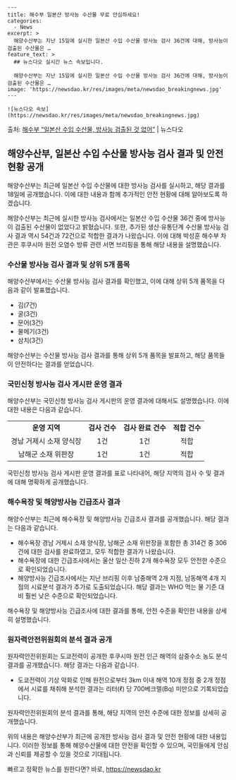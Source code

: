    ---
    title: 해수부 일본산 방사능 수산물 무료 안심하세요!
    categories:
      - News
    excerpt: >
      해양수산부는 지난 15일에 실시한 일본산 수입 수산물 방사능 검사 36건에 대해, 방사능이 검출된 수산물은 …
    feature_text: >
      ## 뉴스다오 실시간 뉴스 속보입니다.
    
      해양수산부는 지난 15일에 실시한 일본산 수입 수산물 방사능 검사 36건에 대해, 방사능이 검출된 수산물은 …
    image: 'https://newsdao.kr/res/images/meta/newsdao_breakingnews.jpg'
    ---
    
    ![뉴스다오 속보](https://newsdao.kr/res/images/meta/newsdao_breakingnews.jpg)

<p>출처: <a href="https://newsdao.kr/2833" rel="dofollow">해수부 “일본산 수입 수산물, 방사능 검출된 것 없어”</a> | 뉴스다오</p>

<h2>해양수산부, 일본산 수입 수산물 방사능 검사 결과 및 안전 현황 공개</h2>
해양수산부는 최근에 일본산 수입 수산물에 대한 방사능 검사를 실시하고, 해당 결과를 18일에 공개했습니다. 이에 대한 내용과 함께 추가적인 안전 현황에 대해 알아보도록 하겠습니다.

<p data-ke-size="size16">해양수산부는 최근에 실시한 방사능 검사에서는 일본산 수입 수산물 36건 중에 방사능이 검출된 수산물이 없었다고 밝혔습니다. 또한, 추가된 생산·유통단계 수산물 방사능 검사 결과 역시 54건과 72건으로 적합한 결과가 나왔습니다. 이에 대해 박성훈 해수부 차관은 후쿠시마 원전 오염수 방류 관련 서면 브리핑을 통해 해당 내용을 설명했습니다.</p>

<h3>수산물 방사능 검사 결과 및 상위 5개 품목</h3>
해양수산부에서는 수산물 방사능 검사 결과를 확인했고, 이에 대해 상위 5개 품목을 다음과 같이 발표했습니다.

<ul>
  <li>김(7건)</li>
  <li>굴(3건)</li>
  <li>문어(3건)</li>
  <li>물메기(3건)</li>
  <li>삼치(3건)</li>
</ul>

<p data-ke-size="size16">해양수산부는 수산물 방사능 검사 결과를 통해 상위 5개 품목을 발표하고, 해당 품목들이 안전하다는 결과를 얻었습니다.</p>

<h3>국민신청 방사능 검사 게시판 운영 결과</h3>
해양수산부는 국민신청 방사능 검사 게시판의 운영 결과에 대해서도 설명했습니다. 이에 대한 내용은 다음과 같습니다.
<table>
  <tr>
    <td style="text-align: center; height: 17px;"><b>운영 지역</b></td>
    <td style="text-align: center; height: 17px;"><b>검사 건수</b></td>
    <td style="text-align: center; height: 17px;"><b>검사 완료 건수</b></td>
    <td style="text-align: center; height: 17px;"><b>적합 건수</b></td>
  </tr>
  <tr>
    <td style="text-align: center; height: 17px;">경남 거제시 소재 양식장</td>
    <td style="text-align: center; height: 17px;">1건</td>
    <td style="text-align: center; height: 17px;">1건</td>
    <td style="text-align: center; height: 17px;">적합</td>
  </tr>
  <tr>
    <td style="text-align: center; height: 17px;">남해군 소재 위판장</td>
    <td style="text-align: center; height: 17px;">1건</td>
    <td style="text-align: center; height: 17px;">1건</td>
    <td style="text-align: center; height: 17px;">적합</td>
  </tr>
</table>

<p data-ke-size="size16">국민신청 방사능 검사 게시판 운영 결과를 표로 나타내어, 해당 지역의 검사 수 및 결과에 대해 명확하게 공개했습니다.</p>

<h3>해수욕장 및 해양방사능 긴급조사 결과</h3>
해양수산부는 최근에 해수욕장 및 해양방사능 긴급조사 결과를 공개했습니다. 해당 결과는 다음과 같습니다.

<ul>
  <li>해수욕장 경남 거제시 소재 양식장, 남해군 소재 위판장을 포함한 총 314건 중 306건에 대한 검사를 완료하였고, 모두 적합한 결과가 나왔습니다.</li>
  <li>해수욕장에 대한 긴급조사에서는 울산 일산·진하 2개 해수욕장 모두 안전한 수준으로 확인되었습니다.</li>
  <li>해양방사능 긴급조사에서는 지난 브리핑 이후 남중해역 2개 지점, 남동해역 4개 지점의 시료분석 결과가 추가로 도출되었습니다. 해당 결과는 WHO 먹는 물 기준 대비 훨씬 낮은 수준으로 확인되었습니다.</li>
</ul>

<p data-ke-size="size16">해수욕장 및 해양방사능 긴급조사에 대한 결과를 통해, 안전 수준을 확인한 내용을 상세히 설명했습니다.</p>

<h3>원자력안전위원회의 분석 결과 공개</h3>
원자력안전위원회는 도쿄전력이 공개한 후쿠시마 원전 인근 해역의 삼중수소 농도 분석결과를 공개했습니다. 해당 결과는 다음과 같습니다.

<ul>
  <li>도쿄전력이 기상 악화로 인해 원전으로부터 3km 이내 해역 10개 정점 중 2개 정점에서 시료를 채취해 분석한 결과는 리터(ℓ) 당 700베크렐(Bq) 미만으로 기록되었습니다.</li>
</ul>

<p data-ke-size="size16">원자력안전위원회의 분석 결과를 통해, 해당 지역의 안전 수준에 대한 정보를 상세히 공개했습니다.</p>

위의 내용은 해양수산부가 최근에 공개한 방사능 검사 결과 및 안전 현황에 대한 내용입니다. 이러한 정보를 통해 해양수산물에 대한 안전을 확인할 수 있으며, 국민들에게 안심과 신뢰를 제공할 수 있을 것으로 기대됩니다. 

빠르고 정확한 뉴스를 원한다면? 바로, <a href="https://newsdao.kr" rel="dofollow">https://newsdao.kr</a>


    
